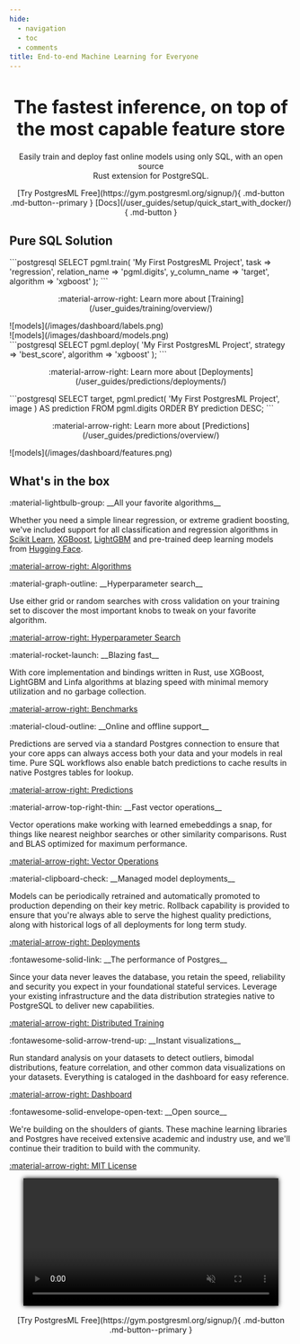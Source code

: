 ```yaml
---
hide:
  - navigation
  - toc
  - comments
title: End-to-end Machine Learning for Everyone
---
```


<style>
.md-typeset h1 {
  font-size: 3em;
  font-weight: 700;
  margin-bottom: -1rem;
  max-width: 80em; 
}

.md-typeset p.subtitle {
  font-weight: 100;
  margin: 2em;
  max-width: 80em; 
}

.md-typeset img {
  margin: 0;
  border-radius: 10px;
}

.md-grid {
  max-width: 100em; 
}

.md-content video, .md-content img {
  max-width: 90%;
  margin: 2em 5%;
}

article.md-content__inner.md-typeset a.md-content__button.md-icon {
  display: none;
}

h1.title {
  font-size: 2rem;
}
</style>

<h1 align="center" class="title">The fastest inference, on top of<br />
the most capable feature store</h1>

<p align="center" class="subtitle">
    Easily train and deploy fast online models using only SQL, with an open source <br /> Rust extension for PostgreSQL.
</p>

<p align="center" markdown>
  [Try PostgresML Free](https://gym.postgresml.org/signup/){ .md-button .md-button--primary }
  [Docs](/user_guides/setup/quick_start_with_docker/){ .md-button }
</p>

## Pure SQL Solution

<div class="grid bare" markdown>
  <div class="card" markdown>
```postgresql
SELECT pgml.train(
  'My First PostgresML Project', 
  task => 'regression',
  relation_name => 'pgml.digits',
  y_column_name => 'target',
  algorithm => 'xgboost' 
);
```
  <p align="center" markdown>
:material-arrow-right: Learn more about [Training](/user_guides/training/overview/)
  </p>
  </div>


  <div class="card" markdown>
![models](/images/dashboard/labels.png)
  </div>

  <div class="card" markdown>
![models](/images/dashboard/models.png)
  </div>

  <div class="card" markdown>
```postgresql
SELECT pgml.deploy(
  'My First PostgresML Project', 
  strategy => 'best_score',
  algorithm => 'xgboost'
);
```
  <p align="center" markdown>
:material-arrow-right: Learn more about [Deployments](/user_guides/predictions/deployments/)
  </p>
  </div>

  <div class="card" markdown>
```postgresql
SELECT
  target,
  pgml.predict(
    'My First PostgresML Project', 
    image
  ) AS prediction
  FROM pgml.digits
ORDER BY prediction DESC;
```
  <p align="center" markdown>
:material-arrow-right: Learn more about [Predictions](/user_guides/predictions/overview/)
  </p>
  </div>

  <div class="card" markdown>
![models](/images/dashboard/features.png)
  </div>
</div>



## What's in the box

<div class="grid" markdown>
  <div class="card" markdown>
:material-lightbulb-group:
__All your favorite algorithms__

Whether you need a simple linear regression, or extreme gradient boosting, we've included support for all classification and regression algorithms in [Scikit Learn](https://scikit-learn.org/), [XGBoost](https://xgboost.readthedocs.io/), [LightGBM](https://lightgbm.readthedocs.io/) and pre-trained deep learning models from [Hugging Face](https://huggingface.co/models).

[:material-arrow-right: Algorithms](/user_guides/training/algorithm_selection/)
  </div>
   <div class="card" markdown>
:material-graph-outline:
__Hyperparameter search__

Use either grid or random searches with cross validation on your training set to discover the most important knobs to tweak on your favorite algorithm.

[:material-arrow-right: Hyperparameter Search](/user_guides/training/hyperparameter_search/)
  </div>
  <div class="card" markdown>
:material-rocket-launch:
__Blazing fast__

With core implementation and bindings written in Rust, use XGBoost, LightGBM and Linfa algorithms at blazing speed with minimal
memory utilization and no garbage collection.

[:material-arrow-right: Benchmarks](/blog/postgresml-is-moving-to-rust-for-our-2.0-release/)
  </div>
  
  <div class="card" markdown>
:material-cloud-outline:
__Online and offline support__

Predictions are served via a standard Postgres connection to ensure that your core apps can always access both your data and your models in real time. Pure SQL workflows also enable batch predictions to cache results in native Postgres tables for lookup.

[:material-arrow-right: Predictions](/user_guides/predictions/overview/)
  </div>
  <div class="card" markdown>
:material-arrow-top-right-thin:
__Fast vector operations__

Vector operations make working with learned emebeddings a snap, for things like nearest neighbor searches or other similarity comparisons. Rust and BLAS optimized for maximum performance.

[:material-arrow-right: Vector Operations](/user_guides/vector_operations/overview/)
  </div>
  <div class="card" markdown>
:material-clipboard-check:
__Managed model deployments__

Models can be periodically retrained and automatically promoted to production depending on their key metric. Rollback capability is provided to ensure that you're always able to serve the highest quality predictions, along with historical logs of all deployments for long term study.
  
[:material-arrow-right: Deployments](/user_guides/predictions/deployments/)
  </div>
  <div class="card" markdown>
:fontawesome-solid-link:
__The performance of Postgres__

Since your data never leaves the database, you retain the speed, reliability and security you expect in your foundational stateful services. Leverage your existing infrastructure and the data distribution strategies native to PostgreSQL to deliver new capabilities.

[:material-arrow-right: Distributed Training](/user_guides/setup/distributed_training/)
  </div>
  <div class="card" markdown>
:fontawesome-solid-arrow-trend-up:
__Instant visualizations__

Run standard analysis on your datasets to detect outliers, bimodal distributions, feature correlation, and other common data visualizations on your datasets. Everything is cataloged in the dashboard for easy reference.

[:material-arrow-right: Dashboard](/user_guides/dashboard/overview/)
  </div>
  <div class="card" markdown>
:fontawesome-solid-envelope-open-text:
__Open source__

We're building on the shoulders of giants. These machine learning libraries and Postgres have received extensive academic and industry use, and we'll continue their tradition to build with the community.

[:material-arrow-right: MIT License](/about/license/)
  </div>
</div>

<center>
  <video controls autoplay loop muted width="90%" style="box-shadow: 0 0 8px #000;">
    <source src="https://static.postgresml.org/postgresml-org-static/gym_demo.webm" type="video/webm">
    <source src="https://static.postgresml.org/postgresml-org-static/gym_demo.mp4" type="video/mp4">
    <img src="/images/demos/gym_demo.png" alt="PostgresML in practice" loading="lazy">
  </video>
</center>

<p align="center" markdown>
  [Try PostgresML Free](https://gym.postgresml.org/signup/){ .md-button .md-button--primary }
</p>
